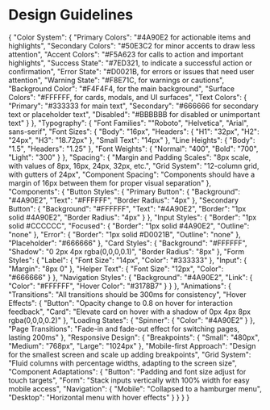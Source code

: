 # Design Guidelines

{
  "Color System": {
    "Primary Colors": "#4A90E2 for actionable items and highlights",
    "Secondary Colors": "#50E3C2 for minor accents to draw less attention",
    "Accent Colors": "#F5A623 for calls to action and important highlights",
    "Success State": "#7ED321, to indicate a successful action or confirmation",
    "Error State": "#D0021B, for errors or issues that need user attention",
    "Warning State": "#F8E71C, for warnings or cautions",
    "Background Color": "#F4F4F4, for the main background",
    "Surface Colors": "#FFFFFF, for cards, modals, and UI surfaces",
    "Text Colors": {
      "Primary": "#333333 for main text",
      "Secondary": "#666666 for secondary text or placeholder text",
      "Disabled": "#BBBBBB for disabled or unimportant text"
    }
  },
  "Typography": {
    "Font Families": "\"Roboto\", \"Helvetica\", \"Arial\", sans-serif",
    "Font Sizes": {
      "Body": "16px",
      "Headers": {
        "H1": "32px",
        "H2": "24px",
        "H3": "18.72px"
      },
      "Small Text": "14px"
    },
    "Line Heights": {
      "Body": "1.5",
      "Headers": "1.25"
    },
    "Font Weights": {
      "Normal": "400",
      "Bold": "700",
      "Light": "300"
    }
  },
  "Spacing": {
    "Margin and Padding Scales": "8px scale, with values of 8px, 16px, 24px, 32px, etc.",
    "Grid System": "12-column grid, with gutters of 24px",
    "Component Spacing": "Components should have a margin of 16px between them for proper visual separation"
  },
  "Components": {
    "Button Styles": {
      "Primary Button": {
        "Background": "#4A90E2",
        "Text": "#FFFFFF",
        "Border Radius": "4px"
      },
      "Secondary Button": {
        "Background": "#FFFFFF",
        "Text": "#4A90E2",
        "Border": "1px solid #4A90E2",
        "Border Radius": "4px"
      }
    },
    "Input Styles": {
      "Border": "1px solid #CCCCCC",
      "Focused": {
        "Border": "1px solid #4A90E2",
        "Outline": "none"
      },
      "Error": {
        "Border": "1px solid #D0021B",
        "Outline": "none"
      },
      "Placeholder": "#666666"
    },
    "Card Styles": {
      "Background": "#FFFFFF",
      "Shadow": "0 2px 4px rgba(0,0,0,0.1)",
      "Border Radius": "8px"
    },
    "Form Styles": {
      "Label": {
        "Font Size": "14px",
        "Color": "#333333"
      },
      "Input": {
        "Margin": "8px 0"
      },
      "Helper Text": {
        "Font Size": "12px",
        "Color": "#666666"
      }
    },
    "Navigation Styles": {
      "Background": "#4A90E2",
      "Link": {
        "Color": "#FFFFFF",
        "Hover Color": "#3178B7"
      }
    }
  },
  "Animations": {
    "Transitions": "All transitions should be 300ms for consistency",
    "Hover Effects": {
      "Button": "Opacity change to 0.8 on hover for interaction feedback",
      "Card": "Elevate card on hover with a shadow of 0px 4px 8px rgba(0,0,0,0.2)"
    },
    "Loading States": {
      "Spinner": {
        "Color": "#4A90E2"
      }
    },
    "Page Transitions": "Fade-in and fade-out effect for switching pages, lasting 200ms"
  },
  "Responsive Design": {
    "Breakpoints": {
      "Small": "480px",
      "Medium": "768px",
      "Large": "1024px"
    },
    "Mobile-first Approach": "Design for the smallest screen and scale up adding breakpoints",
    "Grid System": "Fluid columns with percentage widths, adapting to the screen size",
    "Component Adaptations": {
      "Button": "Padding and font size adjust for touch targets",
      "Form": "Stack inputs vertically with 100% width for easy mobile access",
      "Navigation": {
        "Mobile": "Collapsed to a hamburger menu",
        "Desktop": "Horizontal menu with hover effects"
      }
    }
  }
}